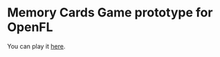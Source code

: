 # Memory Cards Game prototype for OpenFL

You can play it [here](https://harpwood.itch.io/memory-match-game-prototype-for-openfl).

### 
